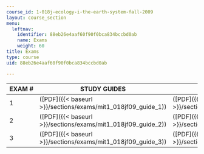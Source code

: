 ```yaml
---
course_id: 1-018j-ecology-i-the-earth-system-fall-2009
layout: course_section
menu:
  leftnav:
    identifier: 88eb26e4aaf60f90f0bca834bccbd0ab
    name: Exams
    weight: 60
title: Exams
type: course
uid: 88eb26e4aaf60f90f0bca834bccbd0ab

---
```


| EXAM # | STUDY GUIDES | PRACTICE EXAMS | PRACTICE EXAM SOLUTIONS | EXAM SOLUTIONS |
| --- | --- | --- | --- | --- |
| 1 | ([PDF]({{< baseurl >}}/sections/exams/mit1_018jf09_guide_1)) | ([PDF]({{< baseurl >}}/sections/exams/mit1_018jf09_study_1)) | ([PDF]({{< baseurl >}}/sections/exams/mit1_018jf09_study_sol_1)) | ([PDF]({{< baseurl >}}/sections/exams/mit1_018jf09_exam_1)) |
| 2 | ([PDF]({{< baseurl >}}/sections/exams/mit1_018jf09_guide_2)) | ([PDF]({{< baseurl >}}/sections/exams/mit1_018jf09_study_2)) | ([PDF]({{< baseurl >}}/sections/exams/mit1_018jf09_study_sol_2)) | ([PDF]({{< baseurl >}}/sections/exams/mit1_018jf09_exam_2)) |
| 3 | ([PDF]({{< baseurl >}}/sections/exams/mit1_018jf09_guide_3)) | ([PDF]({{< baseurl >}}/sections/exams/mit1_018jf09_study_3)) | ([PDF]({{< baseurl >}}/sections/exams/mit1_018jf09_study_sol_3)) | ([PDF]({{< baseurl >}}/sections/exams/mit1_018jf09_exam_3))